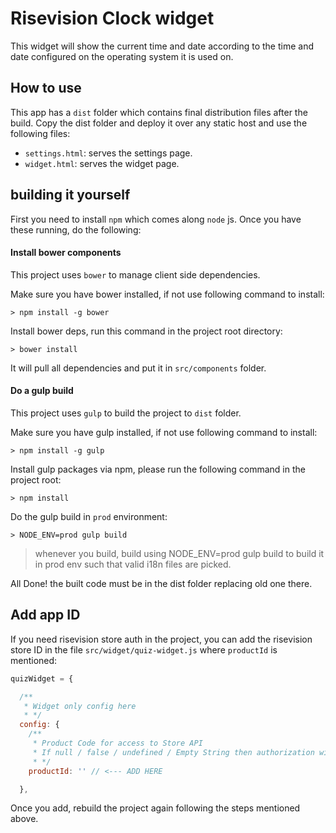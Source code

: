 # Risevision Clock widget

This widget will show the current time and date according to the time and date configured on the operating system it is used on.

## How to use

This app has a `dist` folder which contains final distribution files after the build. Copy the dist folder and deploy it over any static host and use the following files:

* `settings.html`: serves the settings page.
* `widget.html`: serves the widget page.

## building it yourself

First you need to install `npm` which comes along `node` js. Once you have these running, do the following:

#### Install bower components
This project uses `bower` to manage client side dependencies.

Make sure you have bower installed, if not use following command to install:
```
> npm install -g bower
```

Install bower deps, run this command in the project root directory:
```
> bower install
```

It will pull all dependencies and put it in `src/components` folder.

#### Do a gulp build
This project uses `gulp` to build the project to `dist` folder.

Make sure you have gulp installed, if not use following command to install:
```
> npm install -g gulp
```

Install gulp packages via npm, please run the following command in the project root:
```
> npm install
```

Do the gulp build in `prod` environment:
```
> NODE_ENV=prod gulp build
```

> whenever you build, build using NODE_ENV=prod gulp build to build it in prod env such that valid i18n files are picked.

All Done! the built code must be in the dist folder replacing old one there.

## Add app ID
If you need risevision store auth in the project, you can add the risevision store ID in the file `src/widget/quiz-widget.js` where `productId` is mentioned:

```javascript
quizWidget = {

  /**
   * Widget only config here
   * */
  config: {
    /**
     * Product Code for access to Store API
     * If null / false / undefined / Empty String then authorization will be ignored.
     * */
    productId: '' // <--- ADD HERE

  },

```

Once you add, rebuild the project again following the steps mentioned above.


